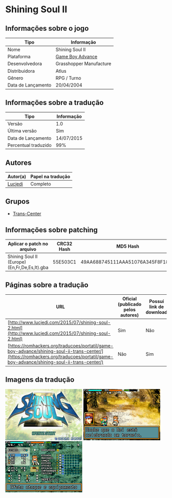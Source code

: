 # Shining Soul II

## Informações sobre o jogo

| Tipo | Informação |
| ----------- | ----------- |
| Nome | Shining Soul II |
| Plataforma | [Game Boy Advance](../) |
| Desenvolvedora | Grasshopper Manufacture |
| Distribuidora | Atlus |
| Gênero | RPG / Turno |
| Data de Lançamento | 20/04/2004 |

## Informações sobre a tradução

| Tipo | Informação |
| ----------- | ----------- |
| Versão | 1\.0 |
| Última versão | Sim |
| Data de Lançamento | 14/07/2015 |
| Percentual traduzido | 99% |

## Autores

| Autor(a) | Papel na tradução |
| ----------- | ----------- |
| [Lucjedi](../../../autores/lucjedi/) | Completo |

## Grupos

* [Trans\-Center](../../../grupos/trans-center/)

## Informações sobre patching

| Aplicar o patch no arquivo | CRC32 Hash | MD5 Hash |
| ----------- | ----------- | ----------- |
| Shining Soul II \(Europe\) \(En,Fr,De,Es,It\)\.gba | 55E503C1 | 49AA688745111AAA51076A345F8F18C3 |

## Páginas sobre a tradução

| URL | Oficial (publicado pelos autores) | Possuí link de download |
| ----------- | ----------- | ----------- |
| [http://www.lucjedi.com/2015/07/shining-soul-2.html](http://www.lucjedi.com/2015/07/shining-soul-2.html) | Sim | Não |
| [https://romhackers.org/traducoes/portatil/game-boy-advance/shining-soul-ii-trans-center/](https://romhackers.org/traducoes/portatil/game-boy-advance/shining-soul-ii-trans-center/) | Não | Sim |

## Imagens da tradução

![Imagem de exemplo da tradução 1](1.png)
![Imagem de exemplo da tradução 2](2.png)
![Imagem de exemplo da tradução 3](3.png)